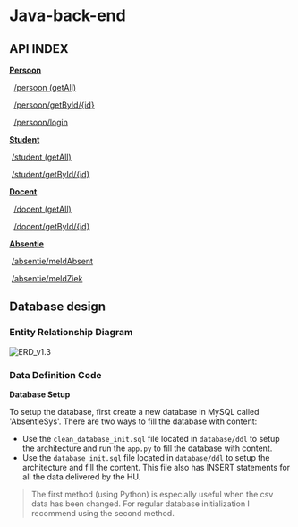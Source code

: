 # Java-back-end





## API INDEX

**[Persoon](absentieAPI/docs/persoon.md)**

​		 [/persoon (getAll)](absentieAPI/docs/persoonGetAll.md)

​		 [/persoon/getById/{id}](absentieAPI/docs/persoonGetById.md)

​		 [/persoon/login](absentieAPI/docs/persoonLogin.md)

**[Student](absentieAPI/docs/student.md)**

​		[/student (getAll)](absentieAPI/docs/student/GetAll.md)

​		[/student/getById/{id}](absentieAPI/docs/studentGetById.md)

**[Docent](absentieAPI/docs/docent.md)**

 		[/docent (getAll)](absentieAPI/docs/docent/GetAll.md)

 		[/docent/getById/{id}](absentieAPI/docs/studentGetById.md)

**[Absentie](absentieAPI/docs/absentie.md)**

​		[/absentie/meldAbsent](absentieAPI/docs/absentieMeldAbsent.md)

​		[/absentie/meldZiek](absentieAPI/docs/absentieMeldZiek.md)





## Database design

### Entity Relationship Diagram



![ERD_v1.3](database/diagrams/ERD_v1.4.png)



### Data Definition Code

**Database Setup**

To setup the database, first create a new database in MySQL called 'AbsentieSys'. There are two ways to fill the database with content:

- Use the `clean_database_init.sql` file located in `database/ddl` to setup the architecture and run the `app.py` to fill the database with content.
- Use the `database_init.sql` file located in  `database/ddl` to setup the architecture and fill the content. This file also has INSERT statements for all the data delivered by the HU.

> The first method (using Python) is especially useful when the csv data has been changed. For regular database initialization I recommend using the second method.
